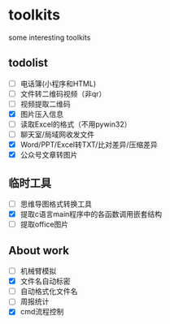 # toolkits
some interesting toolkits

## todolist
- [ ] 电话簿(小程序和HTML)
- [ ] 文件转二维码视频（非qr）
- [ ] 视频提取二维码
- [x] 图片压入信息
- [ ] 读取Excel的格式（不用pywin32）
- [ ] 聊天室/局域网收发文件
- [x] Word/PPT/Excel转TXT/比对差异/压缩差异
- [x] 公众号文章转图片

## 临时工具
- [ ] 思维导图格式转换工具
- [x] 提取c语言main程序中的各函数调用嵌套结构
- [ ] 提取office图片

## About work
- [ ] 机械臂模拟
- [x] 文件名自动标密
- [ ] 自动格式化文件名
- [ ] 周报统计
- [x] cmd流程控制

